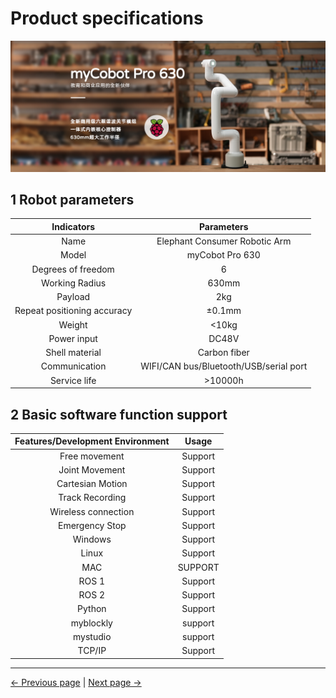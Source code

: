 # Product specifications

![630 Promotional Picture](../resources/4-FirstInstallAndUse/pro%20630%20cn.png)

## 1 Robot parameters

| Indicators | Parameters |
| :---------------------: | :--------------------------: |
| Name | Elephant Consumer Robotic Arm |
| Model | myCobot Pro 630 |
| Degrees of freedom | 6 |
| Working Radius | 630mm |
| Payload | 2kg |
| Repeat positioning accuracy | ±0.1mm |
| Weight | <10kg |
| Power input | DC48V |
| Shell material | Carbon fiber |
| Communication | WIFI/CAN bus/Bluetooth/USB/serial port |
| Service life | >10000h |

## 2 Basic software function support

| Features/Development Environment | Usage |
| :----------------: | :--------: |
| Free movement | Support |
| Joint Movement | Support |
| Cartesian Motion | Support |
| Track Recording | Support |
| Wireless connection | Support |
| Emergency Stop | Support |
| Windows | Support |
| Linux | Support |
| MAC | SUPPORT |
| ROS 1 | Support |
| ROS 2 | Support |
| Python | Support |
| myblockly | support |
| mystudio | support |
| TCP/IP | Support |


---
[← Previous page](../2-ProductFeature/2-ProductFeature.md) | [Next page →](../2-ProductFeature/2.2-ControlCoreParameter.md)